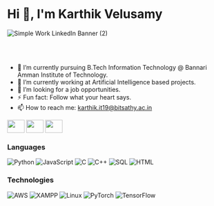 # Hi 👋, I'm Karthik Velusamy
![Simple Work LinkedIn Banner (2)](https://user-images.githubusercontent.com/53464755/189125785-91814cfa-0f6f-40a3-9eaf-fc96d5b3638c.gif)


<br>
</br>


- 🔭 I’m currently pursuing B.Tech Information Technology @ Bannari Amman Institute of Technology.
- 🌱 I’m currently working at Artificial Intelligence based projects.
- 🤔 I’m looking for a job opportunities.
- ⚡ Fun fact: Follow what your heart says.
- 📫 How to reach me: karthik.it19@bitsathy.ac.in

<p align="left">
<a href="https://www.linkedin.com/in/karthik-v-/" target="blank"><img align="center" src="https://user-images.githubusercontent.com/53464755/189201500-a8756d80-1dd7-48f3-8a42-098b9ab4fdd1.png"height="30" width="40" /></a>
<a href="https://www.instagram.com/kar_thik_vel/" target="blank"><img align="center" src="https://user-images.githubusercontent.com/53464755/189201321-3a7e81ac-89ec-47c4-8bf7-a6c6d6055059.png"height="30" width="40" /></a>
<a href="https://www.facebook.com/kar.vthik/" target="blank"><img align="center" src="https://user-images.githubusercontent.com/53464755/189201995-5f2b93c1-c787-4146-addf-1b3b51f11aec.png"height="30" width="40" /></a>
  
  
### Languages

![Python](https://img.shields.io/badge/-Python-000?&logo=Python)
![JavaScript](https://img.shields.io/badge/-JavaScript-000?&logo=JavaScript)
![C](https://img.shields.io/badge/-C-000?&logo=C)
![C++](https://img.shields.io/badge/-C++-000?&logo=c%2b%2b&logoColor=00599C)
![SQL](https://img.shields.io/badge/-SQL-000?&logo=MySQL)
![HTML](https://img.shields.io/twitter/url?label=HTML&logo=HTML5&style=social&url=https%3A%2F%2Fimg.shields.io%2Ftwitter%2Furl%3Flabel%3DHTML%26logo%3DHTML5%26style%3Dsocial)

 
### Technologies

![AWS](https://img.shields.io/badge/-AWS-000?&logo=Amazon-AWS&logoColor=F90)
![XAMPP](https://img.shields.io/twitter/url?label=XAMPP&logo=XAMPP&style=social&url=https%3A%2F%2Fimg.shields.io%2Ftwitter%2Furl%3Flabel%3DHTML%26logo%3DHTML5%26style%3Dsocial)
![Linux](https://img.shields.io/badge/-Linux-000?&logo=Linux)
![PyTorch](https://img.shields.io/badge/-PyTorch-000?&logo=PyTorch)
![TensorFlow](https://img.shields.io/badge/-TensorFlow-000?&logo=TensorFlow)
